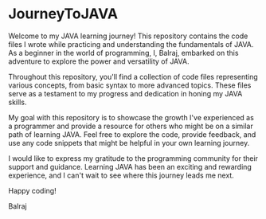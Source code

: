 # JourneyToJAVA
Welcome to my JAVA learning journey! This repository contains the code files I wrote while practicing and understanding the fundamentals of JAVA. As a beginner in the world of programming, I, Balraj, embarked on this adventure to explore the power and versatility of JAVA.

Throughout this repository, you'll find a collection of code files representing various concepts, from basic syntax to more advanced topics. These files serve as a testament to my progress and dedication in honing my JAVA skills.

My goal with this repository is to showcase the growth I've experienced as a programmer and provide a resource for others who might be on a similar path of learning JAVA. Feel free to explore the code, provide feedback, and use any code snippets that might be helpful in your own learning journey.

I would like to express my gratitude to the programming community for their support and guidance. Learning JAVA has been an exciting and rewarding experience, and I can't wait to see where this journey leads me next.

Happy coding!

Balraj

